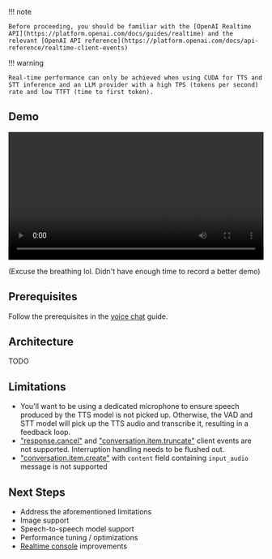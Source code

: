 !!! note

    Before proceeding, you should be familiar with the [OpenAI Realtime API](https://platform.openai.com/docs/guides/realtime) and the relevant [OpenAI API reference](https://platform.openai.com/docs/api-reference/realtime-client-events)

!!! warning

    Real-time performance can only be achieved when using CUDA for TTS and STT inference and an LLM provider with a high TPS (tokens per second) rate and low TTFT (time to first token).

## Demo

<video width="100%" controls>
  <source src="https://github.com/user-attachments/assets/457a736d-4c29-4b43-984b-05cc4d9995bc" type="video/webm">
</video>

(Excuse the breathing lol. Didn't have enough time to record a better demo)

## Prerequisites

Follow the prerequisites in the [voice chat](./voice-chat.md) guide.

## Architecture

TODO

## Limitations

- You'll want to be using a dedicated microphone to ensure speech produced by the TTS model is not picked up. Otherwise, the VAD and STT model will pick up the TTS audio and transcribe it, resulting in a feedback loop.
- ["response.cancel"](https://platform.openai.com/docs/api-reference/realtime-client-events/response/cancel) and ["conversation.item.truncate"](https://platform.openai.com/docs/api-reference/realtime-client-events/conversation/item/truncate) client events are not supported. Interruption handling needs to be flushed out.
- ["conversation.item.create"](https://platform.openai.com/docs/api-reference/realtime-client-events/conversation/item/create) with `content` field containing `input_audio` message is not supported

## Next Steps

- Address the aforementioned limitations
- Image support
- Speech-to-speech model support
- Performance tuning / optimizations
- [Realtime console](https://github.com/speaches-ai/realtime-console) improvements

